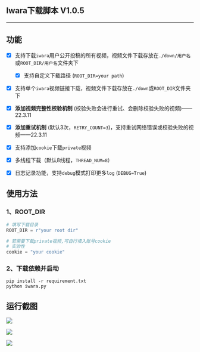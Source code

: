 ## Iwara下载脚本 V1.0.5

---

## 功能

- [x] 支持下载`iwara`用户公开投稿的所有视频，视频文件下载存放在`./down/用户名`或`ROOT_DIR/用户名`文件夹下
  - [x] 支持自定义下载路径 (`ROOT_DIR=your path`)
- [x] 支持单个`iwara`视频链接下载，视频文件下载存放在`./down`或`ROOT_DIR`文件夹下
- [x] **添加视频完整性校验机制** (校验失败会进行重试、会删除校验失败的视频)——22.3.11
- [x] **添加重试机制** (默认3次，`RETRY_COUNT=3`)，支持重试网络错误或校验失败的视频——22.3.11
- [x] 支持添加`cookie`下载`private`视频
- [x] 多线程下载（默认8线程，`THREAD_NUM=8`）
- [x] 日志记录功能，支持`debug`模式打印更多`log` (`DEBUG=True`)



## 使用方法

### 1、ROOT_DIR

```python
# 填写下载目录
ROOT_DIR = r"your root dir"

# 若需要下载private视频,可自行填入账号cookie
# 实验性
cookie = "your cookie"
```



### 2、下载依赖并启动

```
pip install -r requirement.txt
python iwara.py
```



## 运行截图

![](./img/1.png)

![](./img/2.png)

![](./img/3.png)